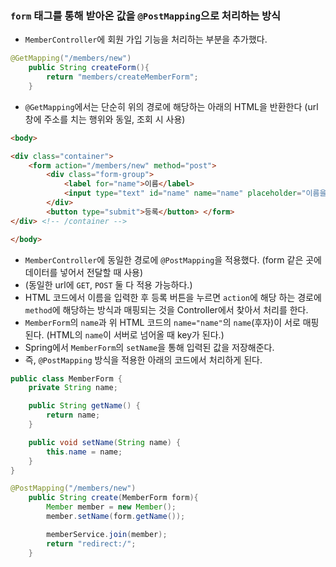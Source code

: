### `form` 태그를 통해 받아온 값을 `@PostMapping`으로 처리하는 방식

- `MemberController`에 회원 가입 기능을 처리하는 부분을 추가했다.

```java
@GetMapping("/members/new")
    public String createForm(){
        return "members/createMemberForm";
    }
```
- `@GetMapping`에서는 단순히 위의 경로에 해당하는 아래의 HTML을 반환한다 (url 창에 주소를 치는 행위와 동일, 조회 시 사용)

```HTML
<body>

<div class="container">
    <form action="/members/new" method="post">
        <div class="form-group">
            <label for="name">이름</label>
            <input type="text" id="name" name="name" placeholder="이름을 입력하세요">
        </div>
        <button type="submit">등록</button> </form>
</div> <!-- /container -->

</body>
```

- `MemberController`에 동일한 경로에 `@PostMapping`을 적용했다. (form 같은 곳에 데이터를 넣어서 전달할 때 사용)
- (동일한 url에 `GET`, `POST` 둘 다 적용 가능하다.)
- HTML 코드에서 이름을 입력한 후 등록 버튼을 누르면 `action`에 해당 하는 경로에 `method`에 해당하는 방식과 매핑되는 것을 Controller에서 찾아서 처리를 한다.
- `MemberForm`의 `name`과 위 HTML 코드의 `name="name"`의 `name`(후자)이 서로 매핑된다. (HTML의 `name`이 서버로 넘어올 때 key가 된다.)
- Spring에서 `MemberForm`의 `setName`을 통해 입력된 값을 저장해준다.
- 즉, `@PostMapping` 방식을 적용한 아래의 코드에서 처리하게 된다.

```java
public class MemberForm {
    private String name;

    public String getName() {
        return name;
    }

    public void setName(String name) {
        this.name = name;
    }
}
```

```java
@PostMapping("/members/new")
    public String create(MemberForm form){
        Member member = new Member();
        member.setName(form.getName());

        memberService.join(member);
        return "redirect:/";
    }
```

